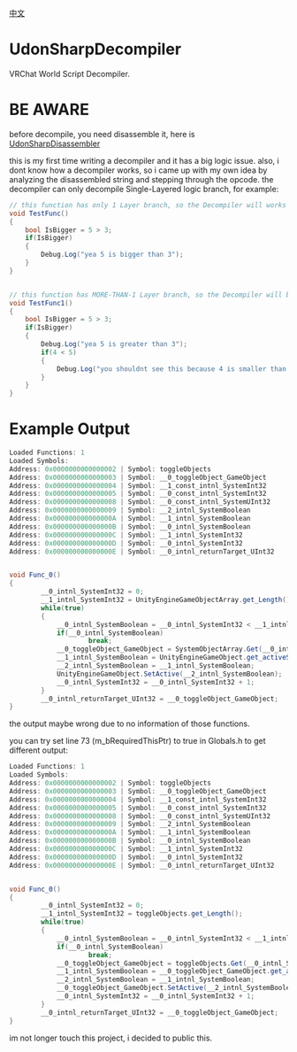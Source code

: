 [中文](https://github.com/extremeblackliu/UdonSharpDecompiler/blob/master/README_cn.md)

# UdonSharpDecompiler

VRChat World Script Decompiler.

# BE AWARE

before decompile, you need disassemble it, here is [UdonSharpDisassembler](https://github.com/extremeblackliu/UdonSharpDisassembler)

this is my first time writing a decompiler and it has a big logic issue. also, i dont know how a decompiler works, so i came up with my own idea by analyzing the disassembled string and stepping through the opcode.
the decompiler can only decompile Single-Layered logic branch, 
for example:

```CS
// this function has only 1 Layer branch, so the Decompiler will works fine
void TestFunc()
{
    bool IsBigger = 5 > 3;
    if(IsBigger)
    {
        Debug.Log("yea 5 is bigger than 3");
    }
}


// this function has MORE-THAN-1 Layer branch, so the Decompiler will broken
void TestFunc1()
{
    bool IsBigger = 5 > 3;
    if(IsBigger)
    {
        Debug.Log("yea 5 is greater than 3");
        if(4 < 5)
        {
            Debug.Log("you shouldnt see this because 4 is smaller than 5");
        }
    }
}
```

# Example Output
```CS
Loaded Functions: 1
Loaded Symbols:
Address: 0x0000000000000002 | Symbol: toggleObjects
Address: 0x0000000000000003 | Symbol: __0_toggleObject_GameObject
Address: 0x0000000000000004 | Symbol: __1_const_intnl_SystemInt32
Address: 0x0000000000000005 | Symbol: __0_const_intnl_SystemInt32
Address: 0x0000000000000008 | Symbol: __0_const_intnl_SystemUInt32
Address: 0x0000000000000009 | Symbol: __2_intnl_SystemBoolean
Address: 0x000000000000000A | Symbol: __1_intnl_SystemBoolean
Address: 0x000000000000000B | Symbol: __0_intnl_SystemBoolean
Address: 0x000000000000000C | Symbol: __1_intnl_SystemInt32
Address: 0x000000000000000D | Symbol: __0_intnl_SystemInt32
Address: 0x000000000000000E | Symbol: __0_intnl_returnTarget_UInt32


void Func_0()
{
        __0_intnl_SystemInt32 = 0;
        __1_intnl_SystemInt32 = UnityEngineGameObjectArray.get_Length();
        while(true)
        {
            __0_intnl_SystemBoolean = __0_intnl_SystemInt32 < __1_intnl_SystemInt32;
            if(__0_intnl_SystemBoolean)
                    break;
            __0_toggleObject_GameObject = SystemObjectArray.Get(__0_intnl_SystemInt32);
            __1_intnl_SystemBoolean = UnityEngineGameObject.get_activeSelf();
            __2_intnl_SystemBoolean = __1_intnl_SystemBoolean;
            UnityEngineGameObject.SetActive(__2_intnl_SystemBoolean);
            __0_intnl_SystemInt32 = __0_intnl_SystemInt32 + 1;
        }
        __0_intnl_returnTarget_UInt32 = __0_toggleObject_GameObject;
}
```
the output maybe wrong due to no information of those functions.

you can try set line 73 (m_bRequiredThisPtr) to true in Globals.h to get different output:
```CS
Loaded Functions: 1
Loaded Symbols:
Address: 0x0000000000000002 | Symbol: toggleObjects
Address: 0x0000000000000003 | Symbol: __0_toggleObject_GameObject
Address: 0x0000000000000004 | Symbol: __1_const_intnl_SystemInt32
Address: 0x0000000000000005 | Symbol: __0_const_intnl_SystemInt32
Address: 0x0000000000000008 | Symbol: __0_const_intnl_SystemUInt32
Address: 0x0000000000000009 | Symbol: __2_intnl_SystemBoolean
Address: 0x000000000000000A | Symbol: __1_intnl_SystemBoolean
Address: 0x000000000000000B | Symbol: __0_intnl_SystemBoolean
Address: 0x000000000000000C | Symbol: __1_intnl_SystemInt32
Address: 0x000000000000000D | Symbol: __0_intnl_SystemInt32
Address: 0x000000000000000E | Symbol: __0_intnl_returnTarget_UInt32


void Func_0()
{
        __0_intnl_SystemInt32 = 0;
        __1_intnl_SystemInt32 = toggleObjects.get_Length();
        while(true)
        {
            __0_intnl_SystemBoolean = __0_intnl_SystemInt32 < __1_intnl_SystemInt32;
            if(__0_intnl_SystemBoolean)
                    break;
            __0_toggleObject_GameObject = toggleObjects.Get(__0_intnl_SystemInt32);
            __1_intnl_SystemBoolean = __0_toggleObject_GameObject.get_activeSelf();
            __2_intnl_SystemBoolean = __1_intnl_SystemBoolean;
            __0_toggleObject_GameObject.SetActive(__2_intnl_SystemBoolean);
            __0_intnl_SystemInt32 = __0_intnl_SystemInt32 + 1;
        }
        __0_intnl_returnTarget_UInt32 = __0_toggleObject_GameObject;
}
```

im not longer touch this project, i decided to public this.

